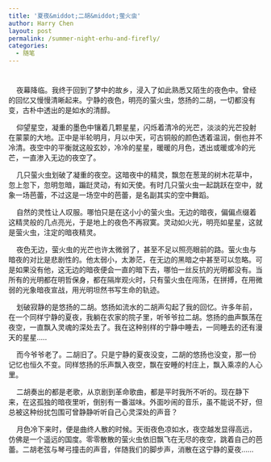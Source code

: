 ```yaml
---
title: '夏夜&middot;二胡&middot;萤火虫'
author: Harry Chen
layout: post
permalink: /summer-night-erhu-and-firefly/
categories:
  - 随笔
---
```

# 

    夜幕降临。我终于回到了梦中的故乡，浸入了如此熟悉又陌生的夜色中。曾经的回忆又慢慢清晰起来。宁静的夜色，明亮的萤火虫，悠扬的二胡，一切都没有变，古朴中透出的是如水的清醇。

    仰望星空，凝重的墨色中镶着几颗星星，闪烁着清冷的光芒，淡淡的光芒投射在蒙蒙的大地。正中是半轮明月，月以中天，可古铜般的颜色透着温润，倒也并不冷清。夜空中的平衡就这般玄妙，冷冷的星星，暖暖的月色，透出或暖或冷的光芒，一直渗入无边的夜空了。

    几只萤火虫划破了凝重的夜空。这暗夜中的精灵，飘忽在葱茏的树木花草中，忽上忽下，忽明忽暗，蹁跹灵动，有如天使。有时几只萤火虫一起跳跃在空中，就象一场芭蕾，不过这是一场空中的芭蕾，是名副其实的空中舞蹈。

    自然的灵性让人叹服。哪怕只是在这小小的萤火虫。无边的暗夜，偏偏点缀着这精灵般的几点亮光，于是地上的夜色不再寂寞。灵动如火光，明亮如星星，这就是萤火虫，注定的暗夜精灵。

    夜色无边，萤火虫的光芒也许太微弱了，甚至不足以照亮眼前的路。萤火虫与暗夜的对比是悲剧性的。他太弱小，太渺茫，在无边的黑暗之中甚至可以忽略。可是如果没有他，这无边的暗夜便会一直的暗下去，哪怕一丝反抗的光明都没有。当所有的光明都在明哲保身，都在隔岸观火时，只有萤火虫在闯荡，在拼搏，在用微弱的光象暗夜宣战，用光明坦然书写生命的轨迹。

    划破寂静的是悠扬的二胡。悠扬如流水的二胡声勾起了我的回忆。许多年前，在一个同样宁静的夏夜，我躺在农家的院子里，听爷爷拉二胡。悠扬的曲声飘荡在夜空，一直飘入灵魂的深处去了。我在这种别样的宁静中睡去，一同睡去的还有漫天的星星…..

    而今爷爷老了。二胡旧了。只是宁静的夏夜没变，二胡的悠扬也没变，那一份记忆也恒久不变。同样悠扬的乐声飘入夜空，飘在安睡的村庄上，飘入乘凉的人心里。

    二胡奏出的都是老歌，从京剧到革命歌曲，都是平时我所不听的。现在静下来，在这孤独的暗夜里听，倒别有一番滋味。外面吵闹的音乐，虽不能说不好，但总被这种纷扰包围可曾静静听听自己心灵深处的声音？

    月色冷下来时，便是曲终人散的时候。天街夜色凉如水，夜空越发显得高远，仿佛是一个遥远的国度。零零散散的萤火虫依旧飘飞在无尽的夜空，跳着自己的芭蕾。二胡老弦与琴弓撞击的声音，伴随我们的脚步声，消散在这宁静的夏夜……